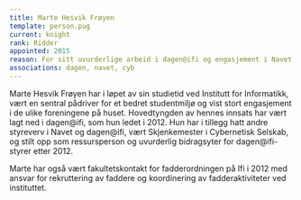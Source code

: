 ```yaml
---
title: Marte Hesvik Frøyen
template: person.pug
current: knight
rank: Ridder
appointed: 2015
reason: For sitt uvurderlige arbeid i dagen@ifi og engasjement i Navet og Cybernetisk selskab, i tillegg til ekstra innsats for å bedre studentmiljøet ellers, tildeles Marte Hesvik Frøyen graden Ridder av Hennes Majestet Keiserpingvinen den Fornemmes orden.
associations: dagen, navet, cyb
---
```


Marte Hesvik Frøyen har i løpet av sin studietid ved Institutt for Informatikk, vært en sentral pådriver for et bedret studentmiljø og vist stort engasjement i de ulike foreningene på huset. Hovedtyngden av hennes innsats har vært lagt ned i dagen@ifi, som hun ledet i 2012. Hun har i tillegg hatt andre styreverv i Navet og dagen@ifi, vært Skjenkemester i Cybernetisk Selskab, og stilt opp som ressursperson og uvurderlig bidragsyter for dagen@ifi-styrer etter 2012.

Marte har også vært fakultetskontakt for fadderordningen på Ifi i 2012 med ansvar for rekruttering av faddere og koordinering av fadderaktiviteter ved instituttet.